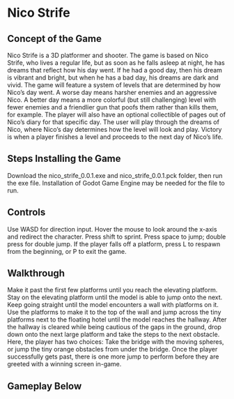 # Nico Strife

## Concept of the Game
Nico Strife is a 3D platformer and shooter. The game is based on Nico Strife, who lives a regular
life, but as soon as he falls asleep at night, he has dreams that reflect how his day went. If he
had a good day, then his dream is vibrant and bright, but when he has a bad day, his dreams
are dark and vivid.
The game will feature a system of levels that are determined by how Nico’s day went. A worse
day means harsher enemies and an aggressive Nico. A better day means a more colorful (but
still challenging) level with fewer enemies and a friendlier gun that poofs them rather than kills
them, for example. The player will also have an optional collectible of pages out of Nico’s diary
for that specific day.
The user will play through the dreams of Nico, where Nico’s day determines how the level will
look and play. Victory is when a player finishes a level and proceeds to the next day of Nico’s
life.

## Steps Installing the Game
Download the nico_strife_0.0.1.exe and nico_strife_0.0.1.pck folder, then run the exe file. Installation of Godot Game Engine may be needed for the file to run.


## Controls
Use WASD for direction input. Hover the mouse to look around the x-axis and redirect
the character. Press shift to sprint. Press space to jump; double press for double jump. If the
player falls off a platform, press L to respawn from the beginning, or P to exit the game.

## Walkthrough
Make it past the first few platforms until you reach the elevating platform. Stay on the
elevating platform until the model is able to jump onto the next. Keep going straight until the
model encounters a wall with platforms on it. Use the platforms to make it to the top of the wall
and jump across the tiny platforms next to the floating hotel until the model reaches the hallway.
After the hallway is cleared while being cautious of the gaps in the ground, drop down onto the
next large platform and take the steps to the next obstacle. Here, the player has two choices:
Take the bridge with the moving spheres, or jump the tiny orange obstacles from under the
bridge. Once the player successfully gets past, there is one more jump to perform before they
are greeted with a winning screen in-game.

## Gameplay Below





